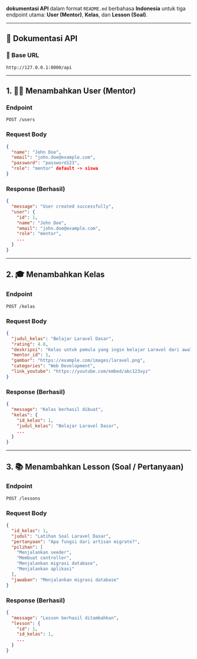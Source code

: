 **dokumentasi API** dalam format `README.md` berbahasa **Indonesia** untuk tiga endpoint utama: **User (Mentor)**, **Kelas**, dan **Lesson (Soal)**.

---

## 📘 Dokumentasi API

### 🔗 Base URL

```
http://127.0.0.1:8000/api
```

---

## 1. 🧑‍🏫 Menambahkan User (Mentor)

### Endpoint

```
POST /users
```

### Request Body

```json
{
  "name": "John Doe",
  "email": "john.doe@example.com",
  "password": "password123",
  "role": "mentor" default -> siswa
}
```

### Response (Berhasil)

```json
{
  "message": "User created successfully",
  "user": {
    "id": 1,
    "name": "John Doe",
    "email": "john.doe@example.com",
    "role": "mentor",
    ...
  }
}
```

---

## 2. 🎓 Menambahkan Kelas

### Endpoint

```
POST /kelas
```

### Request Body

```json
{
  "judul_kelas": "Belajar Laravel Dasar",
  "rating": 4.8,
  "deskripsi": "Kelas untuk pemula yang ingin belajar Laravel dari awal.",
  "mentor_id": 1,
  "gambar": "https://example.com/images/laravel.png",
  "categories": "Web Development",
  "link_youtube": "https://youtube.com/embed/abc123xyz"
}
```

### Response (Berhasil)

```json
{
  "message": "Kelas berhasil dibuat",
  "kelas": {
    "id_kelas": 1,
    "judul_kelas": "Belajar Laravel Dasar",
    ...
  }
}
```

---

## 3. 📚 Menambahkan Lesson (Soal / Pertanyaan)

### Endpoint

```
POST /lessons
```

### Request Body

```json
{
  "id_kelas": 1,
  "judul": "Latihan Soal Laravel Dasar",
  "pertanyaan": "Apa fungsi dari artisan migrate?",
  "pilihan": [
    "Menjalankan seeder",
    "Membuat controller",
    "Menjalankan migrasi database",
    "Menjalankan aplikasi"
  ],
  "jawaban": "Menjalankan migrasi database"
}
```

### Response (Berhasil)

```json
{
  "message": "Lesson berhasil ditambahkan",
  "lesson": {
    "id": 1,
    "id_kelas": 1,
    ...
  }
}
```
